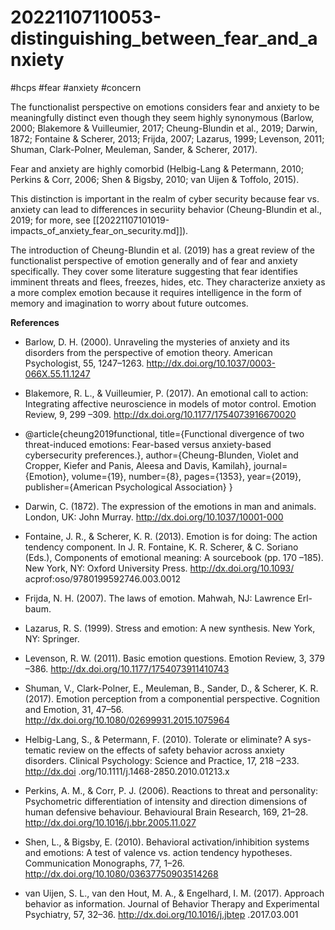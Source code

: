 # 20221107110053-distinguishing_between_fear_and_anxiety
#hcps #fear #anxiety #concern

The functionalist perspective on emotions considers fear and anxiety to be
meaningfully distinct even though they seem highly synonymous (Barlow, 2000;
Blakemore & Vuilleumier, 2017; Cheung-Blundin et al., 2019; Darwin, 1872;
Fontaine & Scherer, 2013; Frijda, 2007; Lazarus, 1999; Levenson, 2011; Shuman,
Clark-Polner, Meuleman, Sander, & Scherer, 2017). 

Fear and anxiety are highly comorbid (Helbig-Lang & Petermann, 2010; Perkins &
Corr, 2006; Shen & Bigsby, 2010; van Uijen & Toffolo, 2015).

This distinction is important in the realm of cyber security because fear vs.
anxiety can lead to differences in securiity behavior (Cheung-Blundin et al.,
2019; for more, see [[20221107101019-impacts_of_anxiety_fear_on_security.md]]).

The introduction of Cheung-Blundin et al. (2019) has a great review of the
functionalist perspective of emotion generally and of fear and anxiety
specifically. They cover some literature suggesting that fear identifies
imminent threats and flees, freezes, hides, etc. They characterize anxiety as a
more complex emotion because it requires intelligence in the form of memory and
imagination to worry about future outcomes. 


**References**

* Barlow, D. H. (2000). Unraveling the mysteries of anxiety and its disorders
from the perspective of emotion theory. American Psychologist, 55,
1247–1263. http://dx.doi.org/10.1037/0003-066X.55.11.1247

* Blakemore, R. L., & Vuilleumier, P. (2017). An emotional call to action:
Integrating affective neuroscience in models of motor control. Emotion
Review, 9, 299 –309. http://dx.doi.org/10.1177/1754073916670020

* @article{cheung2019functional,
  title={Functional divergence of two threat-induced emotions: Fear-based versus anxiety-based cybersecurity preferences.},
  author={Cheung-Blunden, Violet and Cropper, Kiefer and Panis, Aleesa and Davis, Kamilah},
  journal={Emotion},
  volume={19},
  number={8},
  pages={1353},
  year={2019},
  publisher={American Psychological Association}
}

* Darwin, C. (1872). The expression of the emotions in man and animals.
London, UK: John Murray. http://dx.doi.org/10.1037/10001-000

* Fontaine, J. R., & Scherer, K. R. (2013). Emotion is for doing: The action
tendency component. In J. R. Fontaine, K. R. Scherer, & C. Soriano
(Eds.), Components of emotional meaning: A sourcebook (pp. 170 –185).
New York, NY: Oxford University Press. http://dx.doi.org/10.1093/
acprof:oso/9780199592746.003.0012

* Frijda, N. H. (2007). The laws of emotion. Mahwah, NJ: Lawrence Erl-
baum.

* Lazarus, R. S. (1999). Stress and emotion: A new synthesis. New York,
NY: Springer.

* Levenson, R. W. (2011). Basic emotion questions. Emotion Review, 3,
379 –386. http://dx.doi.org/10.1177/1754073911410743

* Shuman, V., Clark-Polner, E., Meuleman, B., Sander, D., & Scherer, K. R.
(2017). Emotion perception from a componential perspective. Cognition
and Emotion, 31, 47–56. http://dx.doi.org/10.1080/02699931.2015.1075964

* Helbig-Lang, S., & Petermann, F. (2010). Tolerate or eliminate? A sys-
tematic review on the effects of safety behavior across anxiety disorders.
Clinical Psychology: Science and Practice, 17, 218 –233. http://dx.doi
.org/10.1111/j.1468-2850.2010.01213.x

* Perkins, A. M., & Corr, P. J. (2006). Reactions to threat and personality:
Psychometric differentiation of intensity and direction dimensions of
human defensive behaviour. Behavioural Brain Research, 169, 21–28.
http://dx.doi.org/10.1016/j.bbr.2005.11.027

* Shen, L., & Bigsby, E. (2010). Behavioral activation/inhibition systems and
emotions: A test of valence vs. action tendency hypotheses. Communication
Monographs, 77, 1–26. http://dx.doi.org/10.1080/03637750903514268

* van Uijen, S. L., van den Hout, M. A., & Engelhard, I. M. (2017).
Approach behavior as information. Journal of Behavior Therapy and
Experimental Psychiatry, 57, 32–36. http://dx.doi.org/10.1016/j.jbtep
.2017.03.001
